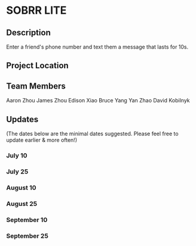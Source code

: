 # SOBRR LITE

## Description

Enter a friend's phone number and text them a message that lasts for 10s.


## Project Location



## Team Members

Aaron Zhou
James Zhou
Edison Xiao
Bruce Yang
Yan Zhao
David Kobilnyk



## Updates

(The dates below are the minimal dates suggested. Please feel free to update earlier & more often!)

### July 10

### July 25

### August 10

### August 25

### September 10

### September 25
